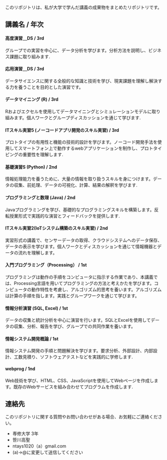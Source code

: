 このリポジトリは、私が大学で学んだ講義の成果物をまとめたリポジトリです。

## 講義名 / 年次

#### 高度演習＿DS / 3rd
グループでの実習を中心に、データ分析を学びます。分析方法を説明し、ビジネス課題に取り組みます.

#### 応用演習＿DS / 3rd
データサイエンスに関する全般的な知識と技術を学び、現実課題を理解し解決する力を養うことを目的とした演習です。

#### データマイニング (R) / 3rd
Rおよびエクセルを使用してデータマイニングとシミュレーションモデルに取り組みます。個人ワークとグループディスカッションを通じて学びます.

#### ITスキル実習5 (ノーコードアプリ開発のスキル実習) / 3rd
プロトタイプの有用性と機能の技術的設計を学びます。ノーコード開発手法を使用してスマートフォン上で動作するwebアプリケーションを制作し、プロトタイピングの重要性を理解します.

#### 基礎演習S (Python) / 2nd
情報処理能力を養うために、大量の情報を取り扱うスキルを身につけます。データの収集、前処理、データの可視化、計算、結果の解釈を学びます.

#### プログラミングと数理 (Java) / 2nd
Javaプログラミングを学び、基礎的なプログラミングスキルを構築します。反転授業形式で実践的な演習とフィードバックを提供します.

#### ITスキル実習2(IoTシステム構築のスキル実習) / 2nd
実習形式の講義で、センサーデータの取得、クラウドシステムへのデータ保存、データの表示を学びます。個人ワークとディスカッションを通じて情報機器とデータの流れを理解します。

#### 入門プログラミング（Processing） / 1st
プログラミングは動作の手順をコンピュータに指示する作業であり、本講義では、Processing言語を用いてプログラミングの方法と考えかたを学びます。コンピュータの動作特性を考慮し、アルゴリズム的思考を養います。アルゴリズムは計算の手順を指します。実践とグループワークを通じて学びます。

#### 情報分析演習 (SQL, Excel) / 1st
データの収集と統計分析を中心に演習を行います。SQLとExcelを使用してデータの収集、分析、報告を学び、グループでの共同作業を養います。

#### 情報システム開発概論 / 1st
情報システム開発の手順と問題解決を学びます。要求分析、外部設計、内部設計、工数見積り、ソフトウェアテストなどを実践的に学修します.

#### webprog / 1nd
Web技術を学び、HTML、CSS、JavaScriptを使用してWebページを作成します。既存のWebサービスを組み合わせてプログラムを作成します.

## 連絡先

このリポジトリに関する質問やお問い合わせがある場合、お気軽にご連絡ください。

- 専修大学 3年
- 笹川高聖
- ntays1020（a）gmail.com
- (a)→@に変更して送信してください

